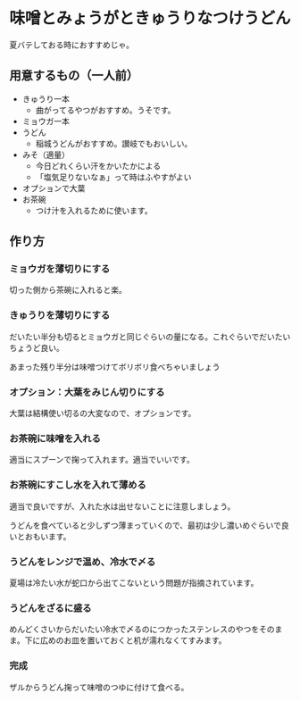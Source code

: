 # 味噌とみょうがときゅうりなつけうどん

夏バテしておる時におすすめじゃ。

## 用意するもの（一人前）

 - きゅうり一本
   - 曲がってるやつがおすすめ。うそです。
 - ミョウガ一本
 - うどん
   - 稲城うどんがおすすめ。讃岐でもおいしい。
 - みそ（適量）
   - 今日どれくらい汗をかいたかによる
   - 「塩気足りないなぁ」って時はふやすがよい
 - オプションで大葉
 - お茶碗
   - つけ汁を入れるために使います。

## 作り方

### ミョウガを薄切りにする

切った側から茶碗に入れると楽。

### きゅうりを薄切りにする

だいたい半分も切るとミョウガと同じぐらいの量になる。これぐらいでだいたいちょうど良い。

あまった残り半分は味噌つけてボリボリ食べちゃいましょう

### オプション：大葉をみじん切りにする

大葉は結構使い切るの大変なので、オプションです。

### お茶碗に味噌を入れる

適当にスプーンで掬って入れます。適当でいいです。

### お茶碗にすこし水を入れて薄める

適当で良いですが、入れた水は出せないことに注意しましょう。

うどんを食べていると少しずつ薄まっていくので、最初は少し濃いめぐらいで良いとおもいます。

### うどんをレンジで温め、冷水で〆る

夏場は冷たい水が蛇口から出てこないという問題が指摘されています。

### うどんをざるに盛る

めんどくさいからだいたい冷水で〆るのにつかったステンレスのやつをそのまま。下に広めのお皿を置いておくと机が濡れなくてすみます。

### 完成

ザルからうどん掬って味噌のつゆに付けて食べる。